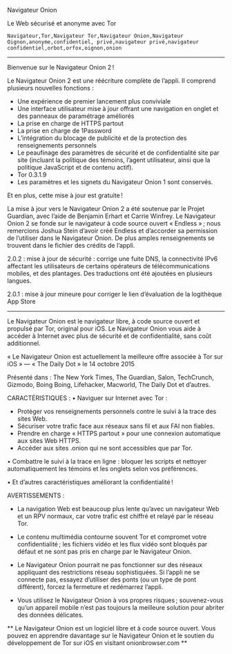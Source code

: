 Navigateur Onion

Le Web sécurisé et anonyme avec Tor

`Navigateur,Tor,Navigateur Tor,Navigateur Onion,Navigateur Oignon,anonyme,confidentiel, privé,navigateur privé,navigateur confidentiel,orbot,orfox,oignon,onion`

---

Bienvenue sur le Navigateur Onion 2 !

Le Navigateur Onion 2 est une réécriture complète de l’appli. Il comprend plusieurs nouvelles fonctions :

* Une expérience de premier lancement plus conviviale
* Une interface utilisateur mise à jour offrant une navigation en onglet et des panneaux de paramétrage améliorés
* La prise en charge de HTTPS partout
* La prise en charge de 1Password
* L’intégration du blocage de publicité et de la protection des renseignements personnels
* Le peaufinage des paramètres de sécurité et de confidentialité site par site (incluant la politique des témoins, l’agent utilisateur, ainsi que la politique JavaScript et de contenu actif).
* Tor 0.3.1.9
* Les paramètres et les signets du Navigateur Onion 1 sont conservés.

Et en plus, cette mise à jour est gratuite !

La mise à jour vers le Navigateur Onion 2 a été soutenue par le Projet Guardian, avec l’aide de Benjamin Erhart et Carrie Winfrey. Le Navigateur Onion 2 se fonde sur le navigateur à code source ouvert « Endless » ; nous remercions Joshua Stein d’avoir créé Endless et d’accorder sa permission de l’utiliser dans le Navigateur Onion. De plus amples renseignements se trouvent dans le fichier des crédits de l’appli. 

2.0.2 : mise à jour de sécurité : corrige une fuite DNS, la connectivité IPv6 affectant les utilisateurs de certains opérateurs de télécommunications mobiles, et des plantages. Des traductions ont été ajoutées en plusieurs langues.

2.0.1 : mise à jour mineure pour corriger le lien d’évaluation de la logithèque App Store

---

Le Navigateur Onion est le navigateur libre, à code source ouvert et propulsé par Tor, original pour iOS. Le Navigateur Onion vous aide à accéder à Internet avec plus de sécurité et de confidentialité, sans coût additionnel.

« Le Navigateur Onion est actuellement la meilleure offre associée à Tor sur iOS » — « The Daily Dot » le 14 octobre 2015

Présenté dans : The New York Times, The Guardian, Salon, TechCrunch, Gizmodo, Boing Boing, Lifehacker, Macworld, The Daily Dot et d’autres.

CARACTÉRISTIQUES :
• Naviguer sur Internet avec Tor :
- Protèger vos renseignements personnels contre le suivi à la trace des sites Web.
- Sécuriser votre trafic face aux réseaux sans fil et aux FAI non fiables.
- Prendre en charge « HTTPS partout » pour une connexion automatique aux sites Web HTTPS.
- Accéder aux sites .onion qui ne sont accessibles que par Tor.

• Combattre le suivi à la trace en ligne : bloquer les scripts et nettoyer automatiquement les témoins et les onglets selon vos préférences.

• Et d’autres caractéristiques améliorant la confidentialité !

AVERTISSEMENTS :
- La navigation Web est beaucoup plus lente qu’avec un navigateur Web et un RPV normaux, car votre trafic est chiffré et relayé par le réseau Tor.

- Le contenu multimédia contourne souvent Tor et compromet votre confidentialité ; les fichiers vidéo et les flux vidéo sont bloqués par défaut et ne sont pas pris en charge par le Navigateur Onion.

- Le Navigateur Onion pourrait ne pas fonctionner sur des réseaux appliquant des restrictions réseau sophistiquées. Si l’appli ne se connecte pas, essayez d’utiliser des ponts (ou un type de pont différent), forcez la fermeture et redémarrez l’appli.

- Vous utilisez le Navigateur Onion à vos propres risques ; souvenez-vous qu’un appareil mobile n’est pas toujours la meilleure solution pour abriter des données délicates.

** Le Navigateur Onion est un logiciel libre et à code source ouvert. Vous pouvez en apprendre davantage sur le Navigateur Onion et le soutien du développement de Tor sur iOS en visitant onionbrowser.com **

